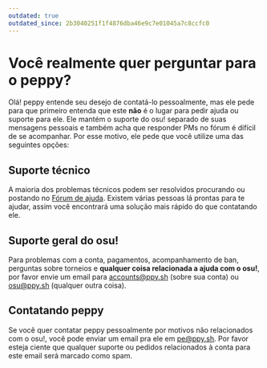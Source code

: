 ```yaml
---
outdated: true
outdated_since: 2b3040251f1f4876dba46e9c7e01045a7c8ccfc0
---
```


# Você realmente quer perguntar para o peppy?

Olá! peppy entende seu desejo de contatá-lo pessoalmente, mas ele pede para que primeiro entenda que este **não** é o lugar para pedir ajuda ou suporte para ele. Ele mantém o suporte do osu! separado de suas mensagens pessoais e também acha que responder PMs no fórum é difícil de se acompanhar. Por esse motivo, ele pede que você utilize uma das seguintes opções:

## Suporte técnico

A maioria dos problemas técnicos podem ser resolvidos procurando ou postando no [Fórum de ajuda](https://osu.ppy.sh/community/forums/5). Existem várias pessoas lá prontas para te ajudar, assim você encontrará uma solução mais rápido do que contatando ele.

## Suporte geral do osu!

Para problemas com a conta, pagamentos, acompanhamento de ban, perguntas sobre torneios e **qualquer coisa relacionada a ajuda com o osu!**, por favor envie um email para [accounts@ppy.sh](mailto:accounts@ppy.sh) (sobre sua conta) ou [osu@ppy.sh](mailto:osu@ppy.sh) (qualquer outra coisa).

## Contatando peppy

Se você quer contatar peppy pessoalmente por motivos não relacionados com o osu!, você pode enviar um email pra ele em [pe@ppy.sh](mailto:pe@ppy.sh). Por favor esteja ciente que qualquer suporte ou pedidos relacionados à conta para este email será marcado como spam.
